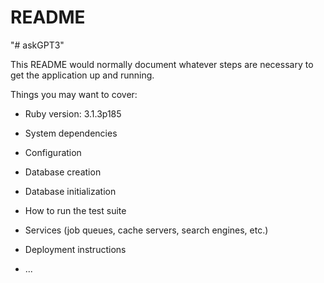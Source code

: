 # README

"# askGPT3"

This README would normally document whatever steps are necessary to get the
application up and running.

Things you may want to cover:

* Ruby version: 3.1.3p185

* System dependencies

* Configuration

* Database creation

* Database initialization

* How to run the test suite

* Services (job queues, cache servers, search engines, etc.)

* Deployment instructions

* ...
